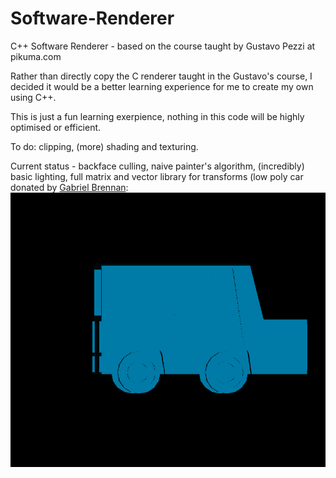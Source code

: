 # Software-Renderer
C++ Software Renderer - based on the course taught by Gustavo Pezzi at pikuma.com

Rather than directly copy the C renderer taught in the Gustavo's course, I decided it would be a better learning experience for me to create my own using C++. 

This is just a fun learning exerpience, nothing in this code will be highly optimised or efficient.

To do: clipping, (more) shading and texturing.

Current status - backface culling, naive painter's algorithm, (incredibly) basic lighting, full matrix and vector library for transforms (low poly car donated by [Gabriel Brennan](https://www.artstation.com/gabestheman):
![](car.gif)
